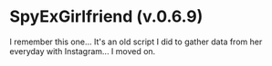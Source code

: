 # SpyExGirlfriend (v.0.6.9)

I remember this one... It's an old script I did to gather data from her everyday with Instagram... I moved on.